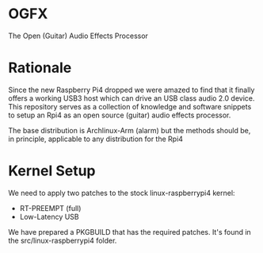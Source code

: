 # OGFX

The Open (Guitar) Audio Effects Processor

# Rationale

Since the new Raspberry Pi4 dropped we were amazed to find that it finally offers a working USB3 host which can drive an USB class audio 2.0 device. This repository serves as a collection of knowledge and software snippets to setup an Rpi4 as an open source (guitar) audio effects processor.

The base distribution is Archlinux-Arm (alarm) but the methods should be, in principle, applicable to any distribution for the Rpi4

# Kernel Setup

We need to apply two patches to the stock linux-raspberrypi4 kernel:

* RT-PREEMPT (full)
* Low-Latency USB 

We have prepared a PKGBUILD that has the required patches. It's found in the src/linux-raspberrypi4 folder.

